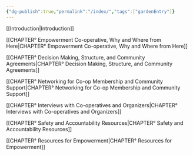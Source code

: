 ```yaml
---
{"dg-publish":true,"permalink":"/index/","tags":["gardenEntry"]}
---
```




[[Introduction\|Introduction]]

[[CHAPTER° Empowerment Co-operative, Why and Where from Here\|CHAPTER° Empowerment Co-operative, Why and Where from Here]]

[[CHAPTER° Decision Making, Structure, and Community Agreements\|CHAPTER° Decision Making, Structure, and Community Agreements]]

[[CHAPTER° Networking for Co-op Membership and Community Support\|CHAPTER° Networking for Co-op Membership and Community Support]]

[[CHAPTER° Interviews with Co-operatives and Organizers\|CHAPTER° Interviews with Co-operatives and Organizers]]

[[CHAPTER° Safety and Accountability Resources\|CHAPTER° Safety and Accountability Resources]]

[[CHAPTER° Resources for Empowerment\|CHAPTER° Resources for Empowerment]]

